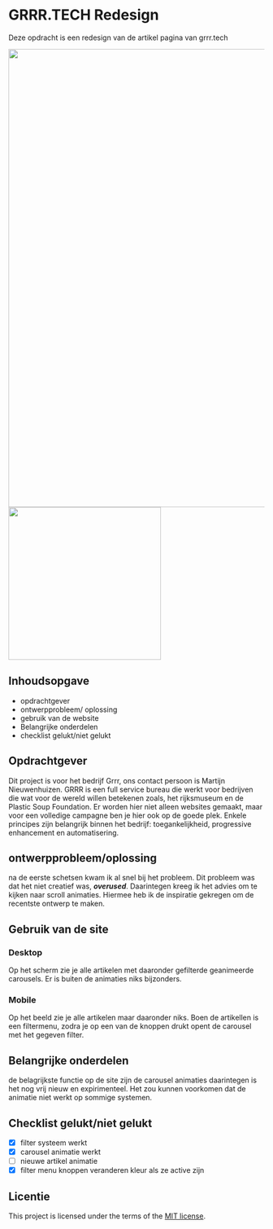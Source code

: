 # GRRR.TECH Redesign
Deze opdracht is een redesign van de artikel pagina van grrr.tech

<img width="900px" src="https://github.com/Seijno/the-startup-responsive-interactieve-website/assets/104066080/6ba161d0-b4d9-435f-b027-9e916b55d55e">
<img width="300px" src="https://github.com/Seijno/the-startup-responsive-interactieve-website/assets/104066080/b0cdcd46-0708-44db-b970-0e5c0358ac36">


## Inhoudsopgave
* opdrachtgever
* ontwerpprobleem/ oplossing
* gebruik van de website
* Belangrijke onderdelen
* checklist gelukt/niet gelukt
  
## Opdrachtgever
Dit project is voor het bedrijf Grrr, ons contact persoon is Martijn Nieuwenhuizen.
GRRR is een full service bureau die werkt voor bedrijven die wat voor de wereld willen betekenen zoals, het rijksmuseum en de Plastic Soup Foundation. Er worden hier niet alleen websites gemaakt, maar voor een volledige campagne ben je hier ook op de goede plek. Enkele principes zijn belangrijk binnen het bedrijf: toegankelijkheid, progressive enhancement en automatisering.

## ontwerpprobleem/oplossing
na de eerste schetsen kwam ik al snel bij het probleem. Dit probleem was dat het niet creatief was, ***overused***. Daarintegen kreeg ik het advies om te kijken naar scroll animaties. Hiermee heb ik de inspiratie gekregen om de recentste ontwerp te maken.

## Gebruik van de site
### Desktop
Op het scherm zie je alle artikelen met daaronder gefilterde geanimeerde carousels. Er is buiten de animaties niks bijzonders. 
### Mobile
Op het beeld zie je alle artikelen maar daaronder niks. Boen de artikellen is een filtermenu, zodra je op een van de knoppen drukt opent de carousel met het gegeven filter.

## Belangrijke onderdelen
de belagrijkste functie op de site zijn de carousel animaties daarintegen is het nog vrij nieuw en expirimenteel. Het zou kunnen voorkomen dat de animatie niet werkt op sommige systemen.

## Checklist gelukt/niet gelukt
- [x] filter systeem werkt
- [x] carousel animatie werkt
- [ ] nieuwe artikel animatie
- [x] filter menu knoppen veranderen kleur als ze active zijn

## Licentie

This project is licensed under the terms of the [MIT license](./LICENSE).

